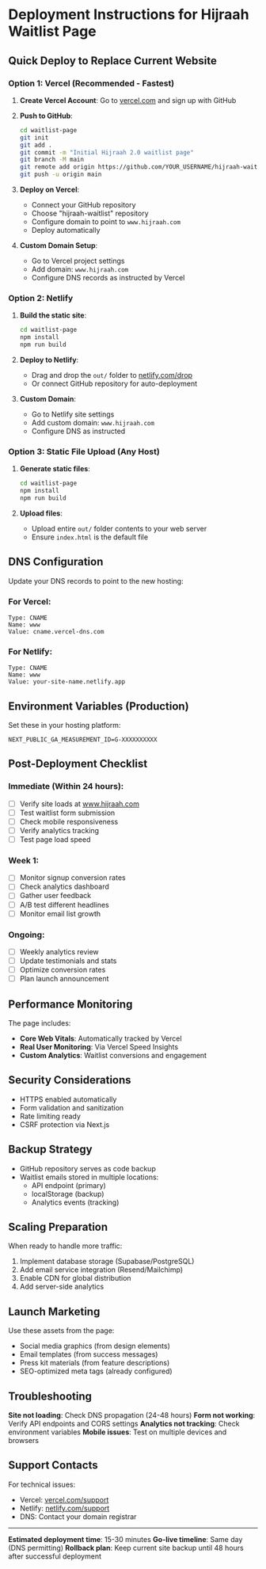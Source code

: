 # Deployment Instructions for Hijraah Waitlist Page

## Quick Deploy to Replace Current Website

### Option 1: Vercel (Recommended - Fastest)

1. **Create Vercel Account**: Go to [vercel.com](https://vercel.com) and sign up with GitHub

2. **Push to GitHub**:
   ```bash
   cd waitlist-page
   git init
   git add .
   git commit -m "Initial Hijraah 2.0 waitlist page"
   git branch -M main
   git remote add origin https://github.com/YOUR_USERNAME/hijraah-waitlist.git
   git push -u origin main
   ```

3. **Deploy on Vercel**:
   - Connect your GitHub repository
   - Choose "hijraah-waitlist" repository
   - Configure domain to point to `www.hijraah.com`
   - Deploy automatically

4. **Custom Domain Setup**:
   - Go to Vercel project settings
   - Add domain: `www.hijraah.com`
   - Configure DNS records as instructed by Vercel

### Option 2: Netlify

1. **Build the static site**:
   ```bash
   cd waitlist-page
   npm install
   npm run build
   ```

2. **Deploy to Netlify**:
   - Drag and drop the `out/` folder to [netlify.com/drop](https://netlify.com/drop)
   - Or connect GitHub repository for auto-deployment

3. **Custom Domain**:
   - Go to Netlify site settings
   - Add custom domain: `www.hijraah.com`
   - Configure DNS as instructed

### Option 3: Static File Upload (Any Host)

1. **Generate static files**:
   ```bash
   cd waitlist-page
   npm install
   npm run build
   ```

2. **Upload files**:
   - Upload entire `out/` folder contents to your web server
   - Ensure `index.html` is the default file

## DNS Configuration

Update your DNS records to point to the new hosting:

### For Vercel:
```
Type: CNAME
Name: www
Value: cname.vercel-dns.com
```

### For Netlify:
```
Type: CNAME
Name: www
Value: your-site-name.netlify.app
```

## Environment Variables (Production)

Set these in your hosting platform:

```env
NEXT_PUBLIC_GA_MEASUREMENT_ID=G-XXXXXXXXXX
```

## Post-Deployment Checklist

### Immediate (Within 24 hours):
- [ ] Verify site loads at www.hijraah.com
- [ ] Test waitlist form submission
- [ ] Check mobile responsiveness
- [ ] Verify analytics tracking
- [ ] Test page load speed

### Week 1:
- [ ] Monitor signup conversion rates
- [ ] Check analytics dashboard
- [ ] Gather user feedback
- [ ] A/B test different headlines
- [ ] Monitor email list growth

### Ongoing:
- [ ] Weekly analytics review
- [ ] Update testimonials and stats
- [ ] Optimize conversion rates
- [ ] Plan launch announcement

## Performance Monitoring

The page includes:
- **Core Web Vitals**: Automatically tracked by Vercel
- **Real User Monitoring**: Via Vercel Speed Insights
- **Custom Analytics**: Waitlist conversions and engagement

## Security Considerations

- HTTPS enabled automatically
- Form validation and sanitization
- Rate limiting ready
- CSRF protection via Next.js

## Backup Strategy

- GitHub repository serves as code backup
- Waitlist emails stored in multiple locations:
  - API endpoint (primary)
  - localStorage (backup)
  - Analytics events (tracking)

## Scaling Preparation

When ready to handle more traffic:
1. Implement database storage (Supabase/PostgreSQL)
2. Add email service integration (Resend/Mailchimp)
3. Enable CDN for global distribution
4. Add server-side analytics

## Launch Marketing

Use these assets from the page:
- Social media graphics (from design elements)
- Email templates (from success messages)
- Press kit materials (from feature descriptions)
- SEO-optimized meta tags (already configured)

## Troubleshooting

**Site not loading**: Check DNS propagation (24-48 hours)
**Form not working**: Verify API endpoints and CORS settings
**Analytics not tracking**: Check environment variables
**Mobile issues**: Test on multiple devices and browsers

## Support Contacts

For technical issues:
- Vercel: [vercel.com/support](https://vercel.com/support)
- Netlify: [netlify.com/support](https://netlify.com/support)
- DNS: Contact your domain registrar

---

**Estimated deployment time**: 15-30 minutes
**Go-live timeline**: Same day (DNS permitting)
**Rollback plan**: Keep current site backup until 48 hours after successful deployment